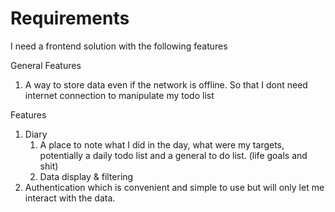 # Requirements

I need a frontend solution with the following features

General Features

1.  A way to store data even if the network is offline. So that I dont need internet connection to manipulate my todo list

Features

1.  Diary 
    1.  A place to note what I did in the day, what were my targets, potentially a daily todo list and a general to do list. (life goals and shit)
    2.  Data display & filtering
2.  Authentication which is convenient and simple to use but will only let me interact with the data.